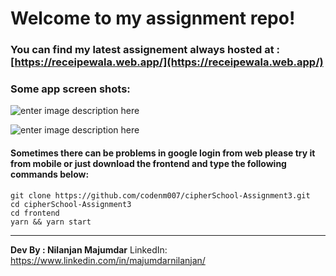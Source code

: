 # Welcome to my assignment repo!

### You can find my latest assignement always hosted at :[https://receipewala.web.app/](https://receipewala.web.app/)

### Some app screen shots:

![enter image description here](https://res.cloudinary.com/dqpurfmpd/image/upload/v1644864548/receipe/Screenshot_2022-02-15_at_12.18.19_AM_xkibbr.png)

![enter image description here](https://res.cloudinary.com/dqpurfmpd/image/upload/v1644864548/receipe/Screenshot_2022-02-15_at_12.18.35_AM_spdpuk.png)

#### Sometimes there can be problems in google login from web please try it from mobile or just download the frontend and type the following commands below:

    git clone https://github.com/codenm007/cipherSchool-Assignment3.git
    cd cipherSchool-Assignment3
    cd frontend
    yarn && yarn start

---
**Dev By : Nilanjan Majumdar**
LinkedIn: https://www.linkedin.com/in/majumdarnilanjan/
